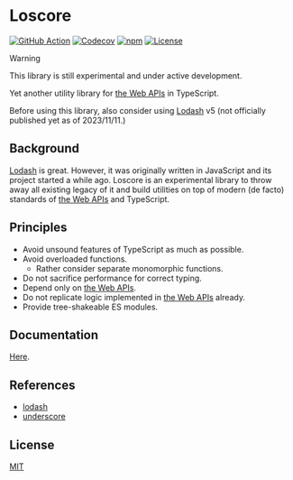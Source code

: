 # Loscore

[![GitHub Action](https://img.shields.io/github/actions/workflow/status/raviqqe/loscore/test.yaml?branch=main&style=flat-square)](https://github.com/raviqqe/loscore/actions)
[![Codecov](https://img.shields.io/codecov/c/github/raviqqe/loscore.svg?style=flat-square)](https://codecov.io/gh/raviqqe/loscore)
[![npm](https://img.shields.io/npm/v/@raviqqe/loscore?style=flat-square)](https://www.npmjs.com/package/@raviqqe/loscore)
[![License](https://img.shields.io/github/license/raviqqe/loscore.svg?style=flat-square)](LICENSE)

> [!Warning]
> This library is still experimental and under active development.

Yet another utility library for [the Web APIs][web-api] in TypeScript.

Before using this library, also consider using [Lodash][lodash] v5 (not officially published yet as of 2023/11/11.)

## Background

[Lodash][lodash] is great. However, it was originally written in JavaScript and its project started a while ago. Loscore is an experimental library to throw away all existing legacy of it and build utilities on top of modern (de facto) standards of [the Web APIs]() and TypeScript.

## Principles

- Avoid unsound features of TypeScript as much as possible.
- Avoid overloaded functions.
  - Rather consider separate monomorphic functions.
- Do not sacrifice performance for correct typing.
- Depend only on [the Web APIs][web-api].
- Do not replicate logic implemented in [the Web APIs][web-api] already.
- Provide tree-shakeable ES modules.

## Documentation

[Here](https://raviqqe.com/loscore).

## References

- [lodash][lodash]
- [underscore](https://underscorejs.org/)

## License

[MIT](LICENSE)

[lodash]: https://lodash.com/
[web-api]: https://developer.mozilla.org/en-US/docs/Web/API
